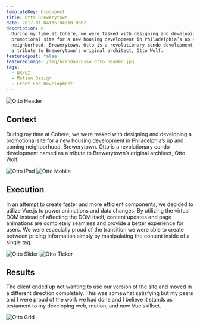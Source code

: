 ```yaml
---
templateKey: blog-post
title: Otto Brewerytown
date: 2017-01-04T15:04:10.000Z
description: >-
  During my time at Cohere, we were tasked with designing and developing a
  promotional site for a new housing development in Philadelphia’s up and coming
  neighborhood, Brewerytown. Otto is a revolutionary condo development named as
  a tribute to Brewerytown’s original architect, Otto Wolf.
featuredpost: false
featuredimage: /img/brendanrusso_otto_header.jpg
tags:
  - UX/UI
  - Motion Design
  - Front End Development
---
```

![Otto Header](//a.storyblok.com/f/52110/7168x4032/a043ddf51a/brendanrusso_otto_header.jpg)

## Context
During my time at Cohere, we were tasked with designing and developing a promotional site for a new housing development in Philadelphia’s up and coming neighborhood, Brewerytown. Otto is a revolutionary condo development named as a tribute to Brewerytown’s original architect, Otto Wolf. 

![Otto iPad](//a.storyblok.com/f/52110/7111x4000/e441891293/brendanrusso_otto_ipad.jpg)
![Otto Mobile](//a.storyblok.com/f/52110/5333x3000/cbdd8a11a6/brendanrusso_otto_mobile.jpg)

## Execution
In an attempt to create faster and more efficient components, we decided to utilize Vue.js to power animations and data changes. By utilizing the virtual DOM instead of affecting the DOM itself, content updates and page animations are completely seamless and provide a better experience for users. We were especially proud of the transition we were able to create between pricing information simply by manipulating the content inside of a single tag.

![Otto Slider](//a.storyblok.com/f/52110/960x540/d8c961bbab/brendanrusso_otto_slider.gif)
![Otto Ticker](//a.storyblok.com/f/52110/960x540/6d9b143c88/brendanrusso_otto_ticker.gif)

## Results
The client ended up not wanting to use our version of the site and moved in a different direction completely. This was somewhat satisfying but my peers and I were proud of the work we had done and I believe it stands as testament to my developing web, motion, and now Vue skillset.

![Otto Grid](//a.storyblok.com/f/52110/6222x3500/b87cde7bbe/brendanrusso_otto_grid.jpg)


